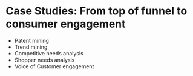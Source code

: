 # Case Studies: From top of funnel to consumer engagement

- Patent mining
- Trend mining
- Competitive needs analysis
- Shopper needs analysis
- Voice of Customer engagement
